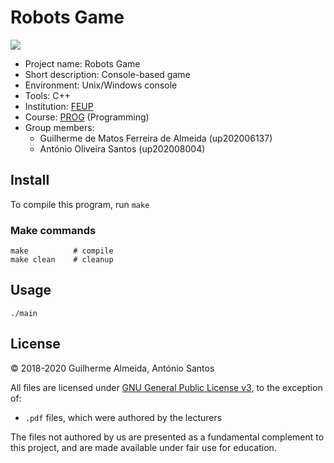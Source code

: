 # Robots Game

![](https://camo.githubusercontent.com/400c4e52df43f6a0ab8a89b74b1a78d1a64da56a7848b9110c9d2991bb7c3105/68747470733a2f2f696d672e736869656c64732e696f2f62616467652f4c6963656e73652d47504c76332d626c75652e737667)


- Project name: Robots Game
- Short description: Console-based game
- Environment: Unix/Windows console
- Tools: C++
- Institution: [FEUP](https://sigarra.up.pt/feup/pt/web_page.Inicial)
- Course: [PROG](https://sigarra.up.pt/feup/pt/UCURR_GERAL.FICHA_UC_VIEW?pv_ocorrencia_id=459468) (Programming)
- Group members:
    - Guilherme de Matos Ferreira de Almeida (up202006137)
    - António Oliveira Santos (up202008004)

## Install
To compile this program, run `make`

### Make commands

```
make          # compile
make clean    # cleanup
```

## Usage

```
./main
```

## License

© 2018-2020 Guilherme Almeida, António Santos

All files are licensed under [GNU General Public License v3](https://github.com/gui1612/FEUP-PROG-Proj1/blob/main/LICENSE), to the exception of:
- `.pdf` files, which were authored by the lecturers

The files not authored by us are presented as a fundamental complement to this project, and are made available under fair use for education.
